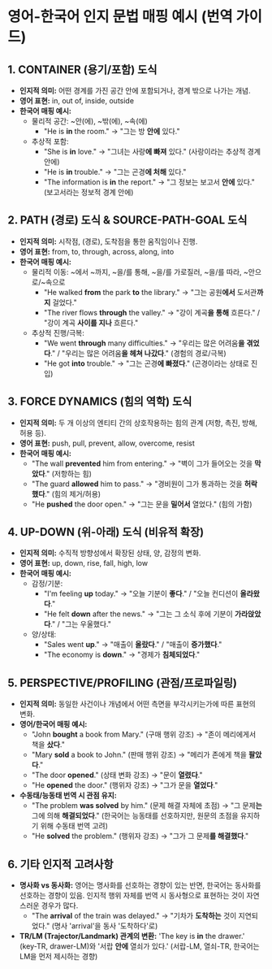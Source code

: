 # 영어-한국어 인지 문법 매핑 예시 (번역 가이드)

## 1. CONTAINER (용기/포함) 도식
- **인지적 의미:** 어떤 경계를 가진 공간 안에 포함되거나, 경계 밖으로 나가는 개념.
- **영어 표현:** in, out of, inside, outside
- **한국어 매핑 예시:**
  - 물리적 공간: ~안(에), ~밖(에), ~속(에)
    - "He is **in** the room." -> "그는 방 **안에** 있다."
  - 추상적 포함:
    - "She is **in** love." -> "그녀는 사랑**에 빠져** 있다." (사랑이라는 추상적 경계 안에)
    - "He is **in** trouble." -> "그는 곤경**에 처해** 있다."
    - "The information is **in** the report." -> "그 정보는 보고서 **안에** 있다." (보고서라는 정보적 경계 안에)

## 2. PATH (경로) 도식 & SOURCE-PATH-GOAL 도식
- **인지적 의미:** 시작점, (경로), 도착점을 통한 움직임이나 진행.
- **영어 표현:** from, to, through, across, along, into
- **한국어 매핑 예시:**
  - 물리적 이동: ~에서 ~까지, ~을/를 통해, ~을/를 가로질러, ~을/를 따라, ~안으로/~속으로
    - "He walked **from** the park **to** the library." -> "그는 공원**에서** 도서관**까지** 걸었다."
    - "The river flows **through** the valley." -> "강이 계곡**을 통해** 흐른다." / "강이 계곡 **사이를 지나** 흐른다."
  - 추상적 진행/극복:
    - "We went **through** many difficulties." -> "우리는 많은 어려움**을 겪었다**." / "우리는 많은 어려움**을 헤쳐 나갔다**." (경험의 경로/극복)
    - "He got **into** trouble." -> "그는 곤경**에 빠졌다**." (곤경이라는 상태로 진입)

## 3. FORCE DYNAMICS (힘의 역학) 도식
- **인지적 의미:** 두 개 이상의 엔티티 간의 상호작용하는 힘의 관계 (저항, 촉진, 방해, 허용 등).
- **영어 표현:** push, pull, prevent, allow, overcome, resist
- **한국어 매핑 예시:**
  - "The wall **prevented** him from entering." -> "벽이 그가 들어오는 것을 **막았다**." (저항하는 힘)
  - "The guard **allowed** him to pass." -> "경비원이 그가 통과하는 것을 **허락했다**." (힘의 제거/허용)
  - "He **pushed** the door open." -> "그는 문을 **밀어서** 열었다." (힘의 가함)

## 4. UP-DOWN (위-아래) 도식 (비유적 확장)
- **인지적 의미:** 수직적 방향성에서 확장된 상태, 양, 감정의 변화.
- **영어 표현:** up, down, rise, fall, high, low
- **한국어 매핑 예시:**
  - 감정/기분:
    - "I'm feeling **up** today." -> "오늘 기분이 **좋다**." / "오늘 컨디션이 **올라왔다**."
    - "He felt **down** after the news." -> "그는 그 소식 후에 기분이 **가라앉았다**." / "그는 우울했다."
  - 양/상태:
    - "Sales went **up**." -> "매출이 **올랐다**." / "매출이 **증가했다**."
    - "The economy is **down**." -> "경제가 **침체되었다**."

## 5. PERSPECTIVE/PROFILING (관점/프로파일링)
- **인지적 의미:** 동일한 사건이나 개념에서 어떤 측면을 부각시키는가에 따른 표현의 변화.
- **영어/한국어 매핑 예시:**
  - "John **bought** a book from Mary." (구매 행위 강조) -> "존이 메리에게서 책을 **샀다**."
  - "Mary **sold** a book to John." (판매 행위 강조) -> "메리가 존에게 책을 **팔았다**."
  - "The door **opened**." (상태 변화 강조) -> "문이 **열렸다**."
  - "He **opened** the door." (행위자 강조) -> "그가 문을 **열었다**."
- **수동태/능동태 번역 시 관점 유지:**
  - "The problem **was solved** by him." (문제 해결 자체에 초점) -> "그 문제**는** 그에 의해 **해결되었다**." (한국어는 능동태를 선호하지만, 원문의 초점을 유지하기 위해 수동태 번역 고려)
  - "He **solved** the problem." (행위자 강조) -> "그가 그 문제**를 해결했다**."

## 6. 기타 인지적 고려사항
- **명사화 vs 동사화:** 영어는 명사화를 선호하는 경향이 있는 반면, 한국어는 동사화를 선호하는 경향이 있음. 인지적 행위 자체를 번역 시 동사형으로 표현하는 것이 자연스러운 경우가 많다.
  - "The **arrival** of the train was delayed." -> "기차가 **도착하는** 것이 지연되었다." (명사 'arrival'을 동사 '도착하다'로)
- **TR/LM (Trajector/Landmark) 관계의 변환:** 'The key is **in** the drawer.' (key-TR, drawer-LM)와 '서랍 **안에** 열쇠가 있다.' (서랍-LM, 열쇠-TR, 한국어는 LM을 먼저 제시하는 경향)
